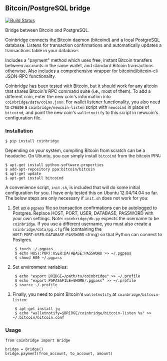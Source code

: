 ## Bitcoin/PostgreSQL bridge

[![Build Status](https://travis-ci.org/tensorjack/coinbridge.svg)](https://travis-ci.org/tensorjack/coinbridge)

Bridge between Bitcoin and PostgreSQL.

Coinbridge connects the Bitcoin daemon (bitcoind) and a local PostgreSQL database.  Listens for transaction confirmations and automatically updates a transactions table in your database.

Includes a "payment" method which uses free, instant Bitcoin transfers between accounts in the same wallet, and standard Bitcoin transactions otherwise.  Also includes a comprehensive wrapper for bitcoind/bitcoin-cli JSON-RPC functionality.

Coinbridge has been tested with Bitcoin, but it should work for any altcoin that shares Bitcoin's RPC command suite (i.e., most of them).  To add a different coin, enter the new coin's information into `coinbridge/data/coins.json`.  For wallet listener functionality, you also need to create a `coinbridge/newcoin-listen` script with `newcoind` in place of `bitcoind`, and point the new coin's `walletnotify` to this script in newcoin's configuration file.

### Installation

    $ pip install coinbridge

Depending on your system, compiling Bitcoin from scratch can be a headache.  On Ubuntu, you can simply install `bitcoind` from the bitcoin PPA:

    $ apt-get install python-software-properties
    $ add-apt-repository ppa:bitcoin/bitcoin
    $ apt-get update
    $ apt-get install bitcoind

A convenience script, `init.sh`, is included that will do some initial configuration for you.  I have only tested this on Ubuntu 12.04/14.04 so far.  The below steps are only necessary if `init.sh` does not work for you:

1. Set up a `pgpass` file so transaction confirmations can be autologged to Postgres.  Replace HOST, PORT, USER, DATABASE, PASSWORD with your own settings.  Note: `coinbridge/db.py` expects the username to be `coinbridge`.  If you use a different username, you must also create a `coinbridge/data/pg.cfg` file (containing the `HOST:PORT:USER:DATABASE:PASSWORD` string) so that Python can connect to Postgres.
    
        $ touch ~/.pgpass
        $ echo HOST:PORT:USER:DATABASE:PASSWORD >> ~/.pgpass
        $ chmod 600 ~/.pgpass

2. Set environment variables:

        $ echo "export BRIDGE=/path/to/coinbridge" >> ~/.profile
        $ echo "export PGPASSFILE=$HOME/.pgpass" >> ~/.profile
        $ source ~/.profile

3. Finally, you need to point Bitcoin's `walletnotify` at `coinbridge/bitcoin-listen`:

        $ apt-get install jq
        $ echo "walletnotify=$BRIDGE/coinbridge/bitcoin-listen %s" >> ~/.bitcoin/bitcoin.conf

### Usage

    from coinbridge import Bridge
    
    bridge = Bridge()
    bridge.payment(from_account, to_account, amount)
